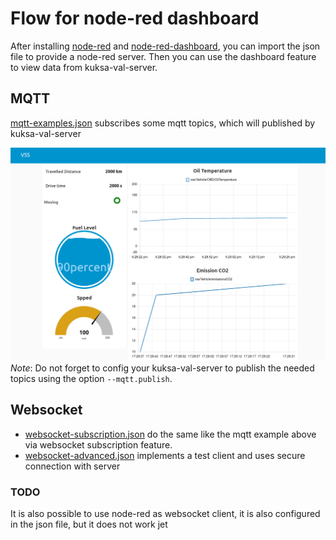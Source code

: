 # Flow for node-red dashboard

After installing [node-red](https://nodered.org/) and [node-red-dashboard](https://flows.nodered.org/node/node-red-dashboard), you can import the json file to provide a node-red server. Then you can use the dashboard feature to view data from kuksa-val-server.

## MQTT
[mqtt-examples.json](./mqtt-examples.json) subscribes some mqtt topics, which will published by kuksa-val-server

![screenshot](./node-red-screenshot.png)
*Note*: Do not forget to config your kuksa-val-server to publish the needed topics using the option `--mqtt.publish`.

## Websocket
- [websocket-subscription.json](./websocket-subscription.json) do the same like the mqtt example above via websocket subscription feature.
- [websocket-advanced.json](./websocket-advanced.json) implements a test client and uses secure connection with server

### TODO
It is also possible to use node-red as websocket client, it is also configured in the json file, but it does not work jet
